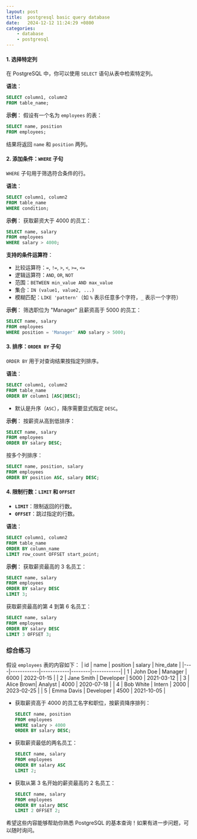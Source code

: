 ```yaml
---
layout: post
title:  postgresql basic query database
date:   2024-12-12 11:24:29 +0800
categories: 
    - database
    - postgresql
---
```


#### **1. 选择特定列**
在 PostgreSQL 中，你可以使用 `SELECT` 语句从表中检索特定列。

**语法**：
```sql
SELECT column1, column2
FROM table_name;
```

**示例**：
假设有一个名为 `employees` 的表：
```sql
SELECT name, position
FROM employees;
```

结果将返回 `name` 和 `position` 两列。

#### **2. 添加条件：`WHERE` 子句**
`WHERE` 子句用于筛选符合条件的行。

**语法**：
```sql
SELECT column1, column2
FROM table_name
WHERE condition;
```

**示例**：
获取薪资大于 4000 的员工：
```sql
SELECT name, salary
FROM employees
WHERE salary > 4000;
```

**支持的条件运算符**：
- 比较运算符：`=`, `!=`, `>`, `<`, `>=`, `<=`
- 逻辑运算符：`AND`, `OR`, `NOT`
- 范围：`BETWEEN min_value AND max_value`
- 集合：`IN (value1, value2, ...)`
- 模糊匹配：`LIKE 'pattern'`（如 `%` 表示任意多个字符，`_` 表示一个字符）

**示例**：
筛选职位为 "Manager" 且薪资高于 5000 的员工：
```sql
SELECT name, salary
FROM employees
WHERE position = 'Manager' AND salary > 5000;
```

#### **3. 排序：`ORDER BY` 子句**
`ORDER BY` 用于对查询结果按指定列排序。

**语法**：
```sql
SELECT column1, column2
FROM table_name
ORDER BY column1 [ASC|DESC];
```
- 默认是升序（`ASC`），降序需要显式指定 `DESC`。

**示例**：
按薪资从高到低排序：
```sql
SELECT name, salary
FROM employees
ORDER BY salary DESC;
```

按多个列排序：
```sql
SELECT name, position, salary
FROM employees
ORDER BY position ASC, salary DESC;
```

#### **4. 限制行数：`LIMIT` 和 `OFFSET`**
- **`LIMIT`**：限制返回的行数。
- **`OFFSET`**：跳过指定的行数。

**语法**：
```sql
SELECT column1, column2
FROM table_name
ORDER BY column_name
LIMIT row_count OFFSET start_point;
```

**示例**：
获取薪资最高的 3 名员工：
```sql
SELECT name, salary
FROM employees
ORDER BY salary DESC
LIMIT 3;
```

获取薪资最高的第 4 到第 6 名员工：
```sql
SELECT name, salary
FROM employees
ORDER BY salary DESC
LIMIT 3 OFFSET 3;
```

### 综合练习
假设 `employees` 表的内容如下：
| id | name       | position   | salary | hire_date  |
|----|------------|------------|--------|------------|
| 1  | John Doe   | Manager    | 6000   | 2022-01-15 |
| 2  | Jane Smith | Developer  | 5000   | 2021-03-12 |
| 3  | Alice Brown| Analyst    | 4000   | 2020-07-18 |
| 4  | Bob White  | Intern     | 2000   | 2023-02-25 |
| 5  | Emma Davis | Developer  | 4500   | 2021-10-05 |

- 获取薪资高于 4000 的员工名字和职位，按薪资降序排列：
  ```sql
  SELECT name, position
  FROM employees
  WHERE salary > 4000
  ORDER BY salary DESC;
  ```

- 获取薪资最低的两名员工：
  ```sql
  SELECT name, salary
  FROM employees
  ORDER BY salary ASC
  LIMIT 2;
  ```

- 获取从第 3 名开始的薪资最高的 2 名员工：
  ```sql
  SELECT name, salary
  FROM employees
  ORDER BY salary DESC
  LIMIT 2 OFFSET 2;
  ```

希望这些内容能够帮助你熟悉 PostgreSQL 的基本查询！如果有进一步问题，可以随时询问。
